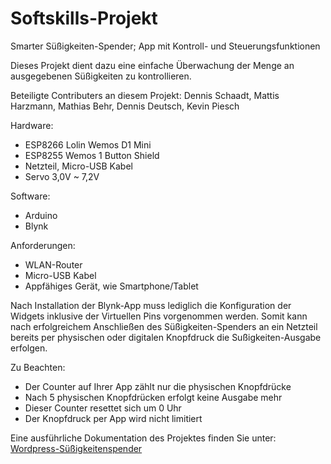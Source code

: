 # Softskills-Projekt
Smarter Süßigkeiten-Spender; App mit Kontroll- und Steuerungsfunktionen

Dieses Projekt dient dazu eine einfache Überwachung der Menge an ausgegebenen Süßigkeiten zu kontrollieren.

Beteiligte Contributers an diesem Projekt: Dennis Schaadt, Mattis Harzmann, Mathias Behr, Dennis Deutsch, Kevin Piesch

Hardware:
- ESP8266 Lolin Wemos D1 Mini
- ESP8255 Wemos 1 Button Shield
- Netzteil, Micro-USB Kabel
- Servo 3,0V ~ 7,2V

Software:
- Arduino
- Blynk

Anforderungen:
- WLAN-Router
- Micro-USB Kabel
- Appfähiges Gerät, wie Smartphone/Tablet

Nach Installation der Blynk-App muss lediglich die Konfiguration der Widgets inklusive der Virtuellen Pins vorgenommen werden. Somit kann nach erfolgreichem Anschließen des Süßigkeiten-Spenders an ein Netzteil bereits per physischen oder digitalen Knopfdruck die Sußigkeiten-Ausgabe erfolgen.

Zu Beachten:

- Der Counter auf Ihrer App zählt nur die physischen Knopfdrücke
- Nach 5 physischen Knopfdrücken erfolgt keine Ausgabe mehr
- Dieser Counter resettet sich um 0 Uhr
- Der Knopfdruck per App wird nicht limitiert

Eine ausführliche Dokumentation des Projektes finden Sie unter: [Wordpress-Süßigkeitenspender](https://wp.uni-oldenburg.de/soft-skills-und-technische-kompetenz-wise20212022-projektgruppe-14/)


